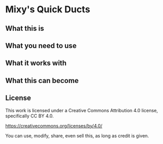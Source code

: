 # Mixy's Quick Ducts
## What this is

## What you need to use

## What it works with

## What this can become

## License
This work is licensed under a Creative Commons Attribution 4.0 license, specifically CC BY 4.0.

https://creativecommons.org/licenses/by/4.0/

You can use, modify, share, even sell this, as long as credit is given.

